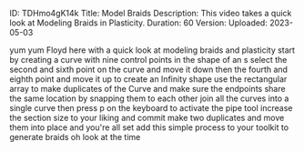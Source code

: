 ID: TDHmo4gK14k
Title: Model Braids
Description: This video takes a quick look at Modeling Braids in Plasticity.
Duration: 60
Version: 
Uploaded: 2023-05-03

yum yum Floyd here with a quick look at
modeling braids and plasticity start by
creating a curve with nine control
points in the shape of an s
select the second and sixth point on the
curve and move it down
then the fourth and eighth point
and move it up to create an Infinity
shape
use the rectangular array to make
duplicates of the Curve
and make sure the endpoints share the
same location by snapping them to each
other
join all the curves into a single curve
then press p on the keyboard to activate
the pipe tool increase the section size
to your liking and commit make two
duplicates and move them into place and
you're all set
add this simple process to your toolkit
to generate braids oh look at the time
